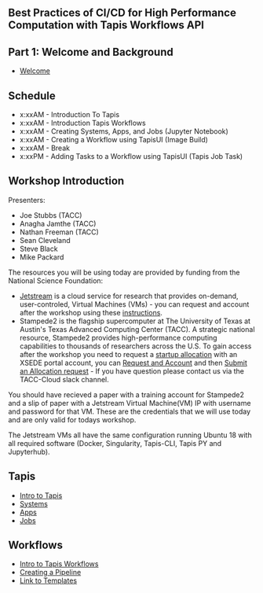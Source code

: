 ## Best Practices of CI/CD for High Performance Computation with Tapis Workflows API

## Part 1: Welcome and Background
* [Welcome](./welcome/intro.md)

## Schedule

* x:xxAM - Introduction To Tapis
* x:xxAM - Introduction Tapis Workflows
* x:xxAM - Creating Systems, Apps, and Jobs (Jupyter Notebook)
* x:xxAM - Creating a Workflow using TapisUI (Image Build)
* x:xxAM - Break
* x:xxPM - Adding Tasks to a Workflow using TapisUI (Tapis Job Task)

## Workshop Introduction
Presenters: 
* Joe Stubbs (TACC)
* Anagha Jamthe (TACC)
* Nathan Freeman (TACC)
* Sean Cleveland
* Steve Black
* Mike Packard

The resources you will be using today are provided by funding from the National Science Foundation:

* [Jetstream](https://jetstream-cloud.org/) is a cloud service for research that provides on-demand, user-controled, Virtual Machines (VMs) - you can request and account after the workshop using these [instructions](https://iujetstream.atlassian.net/wiki/spaces/JWT/pages/76150553/Get+a+Jetstream+Trial+Access+account).  
* Stampede2 is the flagship supercomputer at The University of Texas at Austin's Texas Advanced Computing Center (TACC). A strategic national resource, Stampede2 provides high-performance computing capabilities to thousands of researchers across the U.S.  To gain access after the workshop you need to request a [startup allocation](https://portal.xsede.org/allocations/startup) with an XSEDE portal account, you can [Request and Account](https://portal.xsede.org/my-xsede?p_p_id=58&p_p_lifecycle=0&p_p_state=maximized&p_p_mode=view&_58_struts_action=%2Flogin%2Fcreate_account) and then [Submit an Allocation request](http://portal.xsede.org/submit-request) - If you have question please contact us via the TACC-Cloud slack channel.

You should have recieved a paper with a training account for Stampede2 and a slip of paper with a Jetstream Virtual Machine(VM) IP with username and password for that VM.  These are the credentials that we will use today and are only valid for todays workshop.

The Jetstream VMs all have the same configuration running Ubuntu 18 with all required software (Docker, Singularity, Tapis-CLI, Tapis PY and Jupyterhub).

## Tapis
* [Intro to Tapis](./block1/01-intro-to-tapis.md)
* [Systems](./block1/02-systems.md)
* [Apps](./block1/03-apps.md)
* [Jobs](./block1/04-jobs.md)


## Workflows
* [Intro to Tapis Workflows](./block1/05-intro-to-workflows.md)
* [Creating a Pipeline](./block1/06-creating-a-pipeline-and-task-with-tapisui.md)
* [Link to Templates](https://github.com/tapis-project/workflows-tutorial/tree/main/block1/templates)
